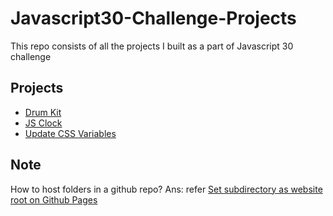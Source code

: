 # Javascript30-Challenge-Projects
This repo consists of all the projects I built as a part of Javascript 30 challenge

## Projects

- [Drum Kit](/Drum-Kit)
- [JS Clock](/Js-clock)
- [Update CSS Variables](Update-CSS-Variables)

## Note
How to host folders in a github repo?
Ans: refer [Set subdirectory as website root on Github Pages](https://stackoverflow.com/questions/36782467/set-subdirectory-as-website-root-on-github-pages)
